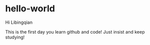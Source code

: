 # hello-world

Hi Libingqian

This is the first day you learn github and code!
Just insist and keep studying!
